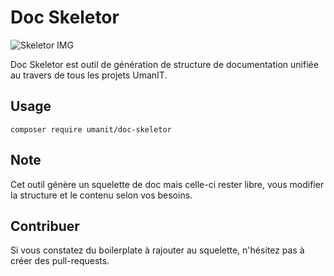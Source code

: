 # Doc Skeletor

![Skeletor IMG](https://static.comicvine.com/uploads/original/4/49448/2444870-skeletor__1_.jpg)

Doc Skeletor est outil de génération de structure de documentation unifiée au travers de tous les projets UmanIT.

## Usage

`composer require umanit/doc-skeletor`

## Note

Cet outil génère un squelette de doc mais celle-ci rester libre, vous modifier la structure et le contenu selon vos besoins.

## Contribuer

Si vous constatez du boilerplate à rajouter au squelette, n'hésitez pas à créer des pull-requests.